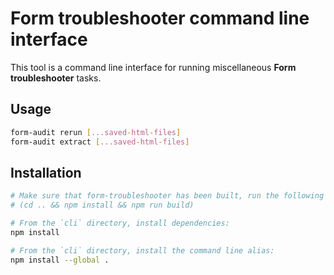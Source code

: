 # Form troubleshooter command line interface

This tool is a command line interface for running miscellaneous **Form troubleshooter** tasks.

## Usage

```sh
form-audit rerun [...saved-html-files]
form-audit extract [...saved-html-files]
```

## Installation

```sh
# Make sure that form-troubleshooter has been built, run the following command if required (from the `cli` directory):
# (cd .. && npm install && npm run build)

# From the `cli` directory, install dependencies:
npm install

# From the `cli` directory, install the command line alias:
npm install --global .
```
